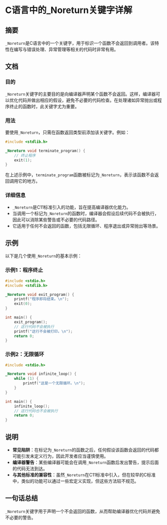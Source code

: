 <!--
Meta Description: # C语言中的_Noreturn关键字详解 ## 摘要 `_Noreturn`是C语言中的一个关键字，用于标识一个函数不会返回到调用者。该特性在编写与错误处理、异常管理等相关的代码时非常有用。 ## 文档 ### 目的 `_Noreturn`关键字的主要目的是向编译器声明某个函数不会返回。这样，编译...
Meta Keywords: _noreturn, include, void, printf, stdlib
-->

# C语言中的_Noreturn关键字详解

## 摘要
`_Noreturn`是C语言中的一个关键字，用于标识一个函数不会返回到调用者。该特性在编写与错误处理、异常管理等相关的代码时非常有用。

## 文档
### 目的
`_Noreturn`关键字的主要目的是向编译器声明某个函数不会返回。这样，编译器可以优化代码并做出相应的假设，避免不必要的代码检查。在处理诸如异常抛出或程序终止的函数时，此关键字尤为重要。

### 用法
要使用`_Noreturn`，只需在函数返回类型前添加该关键字。例如：
```c
#include <stdlib.h>

_Noreturn void terminate_program() {
    // 终止程序
    exit(1);
}
```
在上述示例中，`terminate_program`函数被标记为`_Noreturn`，表示该函数不会返回调用它的地方。

### 详细信息
- `_Noreturn`是C11标准引入的功能，旨在提高编译器优化能力。
- 当调用一个标记为`_Noreturn`的函数时，编译器会假设后续代码不会被执行，因此可以消除某些警告或不必要的代码路径。
- 它适用于任何不会返回的函数，包括无限循环、程序退出或异常抛出等场景。

## 示例
以下是几个使用`_Noreturn`的基本示例：

### 示例1：程序终止
```c
#include <stdio.h>
#include <stdlib.h>

_Noreturn void exit_program() {
    printf("程序即将结束。\n");
    exit(0);
}

int main() {
    exit_program();
    // 这行代码不会被执行
    printf("这行不会被打印。\n");
    return 0;
}
```

### 示例2：无限循环
```c
#include <stdio.h>

_Noreturn void infinite_loop() {
    while (1) {
        printf("这是一个无限循环。\n");
    }
}

int main() {
    infinite_loop();
    // 这行代码也不会被执行
    return 0;
}
```

## 说明
- **常见陷阱**：在标记为`_Noreturn`的函数之后，任何假设该函数会返回的代码都可能引发未定义行为，因此开发者应当谨慎使用。
- **编译器警告**：某些编译器可能会在调用`_Noreturn`函数后发出警告，提示后面的代码无法到达。
- **与其他标准的兼容性**：虽然`_Noreturn`在C11标准中引入，但在较早的C标准中，类似的功能可以通过一些宏定义实现，但这些方法较不规范。

## 一句话总结
`_Noreturn`关键字用于声明一个不会返回的函数，从而帮助编译器优化代码并避免不必要的警告。